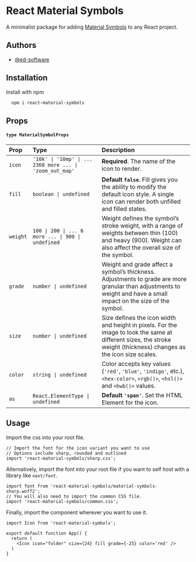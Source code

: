 # React Material Symbols

A minimalist package for adding [Material Symbols](https://fonts.google.com/icons?icon.set=Material+Symbols) to any React project.

## Authors

- [@ed-software](https://www.github.com/ed-software)

## Installation

Install with npm

```bash
  npm i react-material-symbols
```

## Props

#### `type MaterialSymbolProps`

| Prop     | Type                                                     | Description                                                                                                                                                                                |
| :------- | :------------------------------------------------------- | :----------------------------------------------------------------------------------------------------------------------------------------------------------------------------------------- |
| `icon`   | `'10k' \| '10mp' \| ... 2368 more ... \| 'zoom_out_map'` | **Required**. The name of the icon to render.                                                                                                                                              |
| `fill`   | `boolean \| undefined`                                   | **Default `false`**. Fill gives you the ability to modify the default icon style. A single icon can render both unfilled and filled states.                                                |
| `weight` | `100 \| 200 \| ... 6 more ... \| 900 \| undefined`       | Weight defines the symbol’s stroke weight, with a range of weights between thin (100) and heavy (900). Weight can also affect the overall size of the symbol.       |
| `grade`  | `number \| undefined`                                    | Weight and grade affect a symbol’s thickness. Adjustments to grade are more granular than adjustments to weight and have a small impact on the size of the symbol.  |
| `size`   | `number \| undefined`                                    | Size defines the icon width and height in pixels. For the image to look the same at different sizes, the stroke weight (thickness) changes as the icon size scales. |
| `color`  | `string \| undefined`                                    | Color accepts key values (`'red'`, `'blue'`, `'indigo'`, etc.), `<hex-color>`, `<rgb()>`, `<hsl()>` and `<hwb()>` values.                                           |
| `as`     | `React.ElementType \| undefined`                         | **Default `'span'`**. Set the HTML Element for the icon.                                                                                                                                   |

## Usage

Import the css into your root file.
```TSX
// Import the font for the icon variant you want to use
// Options include sharp, rounded and outlined
import 'react-material-symbols/sharp.css';
```

Alternatively, import the font into your root file if you want to self host with a library like `next/font`.
```TSX
import font from 'react-material-symbols/material-symbols-sharp.woff2';
// You will also need to import the common CSS file.
import 'react-material-symbols/common.css';
```

Finally, import the component wherever you want to use it.
```TSX
import Icon from 'react-material-symbols';

export default function App() {
  return (
    <Icon icon="folder" size={24} fill grade={-25} color='red' />
  )
}

```
